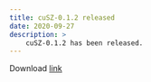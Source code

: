 ```yaml
---
title: cuSZ-0.1.2 released
date: 2020-09-27
description: >
    cuSZ-0.1.2 has been released.
---
```



Download <a href="https://github.com/szcompressor/cuSZ/releases/download/v0.1.2/cuSZ-0.1.2.tar.gz">link</a>
